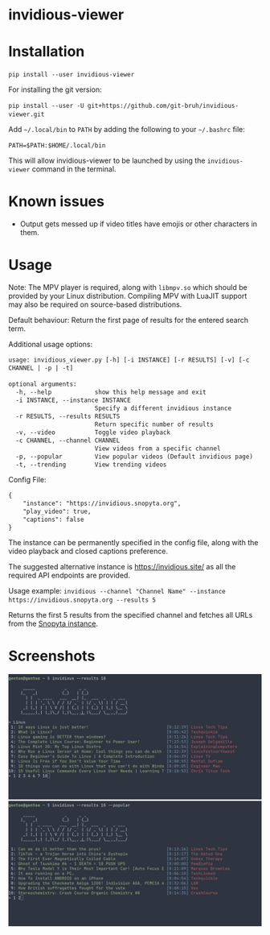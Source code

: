 # invidious-viewer
# Installation
`pip install --user invidious-viewer`

For installing the git version:

`pip install --user -U git+https://github.com/git-bruh/invidious-viewer.git`

Add `~/.local/bin` to `PATH` by adding the following to your `~/.bashrc` file:

`PATH=$PATH:$HOME/.local/bin`

This will allow invidious-viewer to be launched by using the `invidious-viewer` command in the terminal.

# Known issues

* Output gets messed up if video titles have emojis or other characters in them.

# Usage
Note:
The MPV player is required, along with `libmpv.so` which should be provided by your Linux distribution. Compiling MPV with LuaJIT support may also be required on source-based distributions.

Default behaviour:
Return the first page of results for the entered search term.

Additional usage options:
```
usage: invidious_viewer.py [-h] [-i INSTANCE] [-r RESULTS] [-v] [-c CHANNEL | -p | -t]

optional arguments:
  -h, --help            show this help message and exit
  -i INSTANCE, --instance INSTANCE
                        Specify a different invidious instance
  -r RESULTS, --results RESULTS
                        Return specific number of results
  -v, --video           Toggle video playback
  -c CHANNEL, --channel CHANNEL
                        View videos from a specific channel
  -p, --popular         View popular videos (Default invidious page)
  -t, --trending        View trending videos
```

Config File:
```
{
    "instance": "https://invidious.snopyta.org",
    "play_video": true,
    "captions": false
}
```

The instance can be permanently specified in the config file, along with the video playback and closed captions preference.

The suggested alternative instance is https://invidious.site/ as all the required API endpoints are provided.

Usage example:
`invidious --channel "Channel Name" --instance https://invidious.snopyta.org --results 5`

Returns the first 5 results from the specified channel and fetches all URLs from the <a href="https://invidious.snopyta.org/">Snopyta instance</a>.

# Screenshots
![Screenshot](https://raw.githubusercontent.com/git-bruh/invidious-viewer/master/screenshots/Search.png)
![Screenshot](https://raw.githubusercontent.com/git-bruh/invidious-viewer/master/screenshots/Popular.png)
